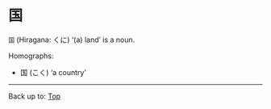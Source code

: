 # 国

`国` (Hiragana: くに) ‘(a) land’ is a noun.


Homographs:
- 国 (こく) ‘a country’ 

----

Back up to: [Top](../../../index.md)
